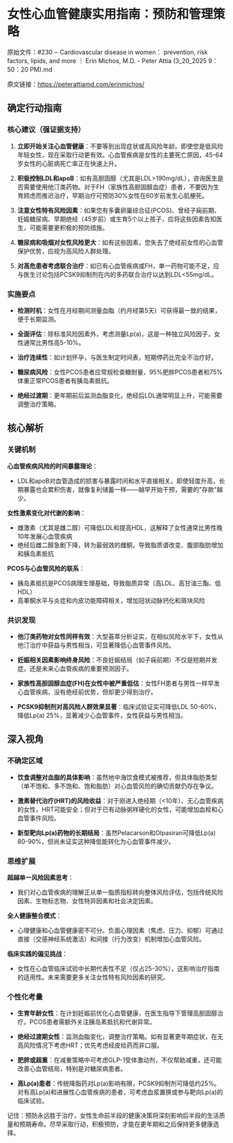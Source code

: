 # 女性心血管健康实用指南：预防和管理策略

原始文件：#230 ‒ Cardiovascular disease in women： prevention, risk factors, lipids, and more ｜ Erin Michos, M.D. - Peter Attia (3_20_2025 9：50：20 PM).md

原文链接：https://peterattiamd.com/erinmichos/

<YouTube videoId="QykLgWm8h08" />

## 确定行动指南

### 核心建议（强证据支持）

1. **立即开始关注心血管健康**：不要等到出现症状或高风险年龄。即使您是低风险年轻女性，现在采取行动更有效。心血管疾病是女性的主要死亡原因，45-64岁女性的心脏病死亡率正在快速上升。

2. **积极控制LDL和apoB**：如有高胆固醇（尤其是LDL>190mg/dL），咨询医生是否需要使用他汀类药物。对于FH（家族性高胆固醇血症）患者，不要因为生育顾虑而推迟治疗，早期治疗可预防30%女性在60岁前发生心肌梗死。

3. **注意女性特有风险因素**：如果您有多囊卵巢综合征(PCOS)、曾经子痫前期、妊娠糖尿病、早期绝经（45岁前）或生育5个以上孩子，应将这些因素告知医生，可能需要更积极的预防措施。

4. **糖尿病和吸烟对女性风险更大**：如有这些因素，您失去了绝经前女性的心血管保护优势，应视为高风险人群处理。

5. **对高危患者考虑联合治疗**：如已有心血管疾病或FH，单一药物可能不足，应与医生讨论包括PCSK9抑制剂在内的多药联合治疗以达到LDL<55mg/dL。

### 实施要点

- **检测时机**：女性在月经期间测量血脂（约月经第5天）可获得最一致的结果，便于长期监测。

- **全面评估**：除标准风险因素外，考虑测量Lp(a)，这是一种独立风险因子，女性通常比男性高5-10%。

- **治疗连续性**：如计划怀孕，与医生制定时间表，短期停药比完全不治疗好。

- **糖尿病风险**：女性PCOS患者应常规检查糖耐量，95%肥胖PCOS患者和75%体重正常PCOS患者有胰岛素抵抗。

- **绝经过渡期**：更年期前后监测血脂变化，绝经后LDL通常明显上升，可能需要调整治疗策略。

## 核心解析

### 关键机制

**心血管疾病风险的时间暴露理论**：
- LDL和apoB对血管造成的损害与暴露时间和水平直接相关。即使轻度升高，长期暴露也会累积伤害，就像复利储蓄一样——越早开始干预，需要的"存款"越少。

**女性激素变化对代谢的影响**：
- 雌激素（尤其是雌二醇）可降低LDL和提高HDL，这解释了女性通常比男性晚10年发展心血管疾病
- 绝经后雌二醇急剧下降，转为最弱效的雌酮，导致脂质谱改变、腹部脂肪增加和胰岛素抵抗

**PCOS与心血管风险的联系**：
- 胰岛素抵抗是PCOS病理生理基础，导致脂质异常（高LDL、高甘油三酯、低HDL）
- 高睾酮水平与炎症和内皮功能障碍相关，增加冠状动脉钙化和斑块风险

### 共识发现

- **他汀类药物对女性同样有效**：大型荟萃分析证实，在相似风险水平下，女性从他汀治疗中获益与男性相当，可显著降低心血管事件风险。

- **妊娠相关因素影响终身风险**：不良妊娠结局（如子痫前期）不仅是短期并发症，还是未来心血管疾病的重要预测因子。

- **家族性高胆固醇血症(FH)在女性中被严重低估**：女性FH患者与男性一样早发心血管疾病，没有绝经前优势，但却更少得到治疗。

- **PCSK9抑制剂对高风险人群效果显著**：临床试验证实可降低LDL 50-60%，降低Lp(a) 25%，显著减少心血管事件，女性获益与男性相当。

## 深入视角

### 不确定区域

- **饮食调整对血脂的具体影响**：虽然地中海饮食模式被推荐，但具体脂肪类型（单不饱和、多不饱和、饱和脂肪）对心血管风险的确切贡献仍存在争议。

- **激素替代治疗(HRT)的风险收益**：对于刚进入绝经期（<10年）、无心血管疾病的女性，HRT可能安全；但对于已有动脉粥样硬化的女性，可能增加血栓和心血管事件风险。

- **新型靶向Lp(a)药物的长期结局**：虽然Pelacarson和Olpasiran可降低Lp(a) 80-90%，但尚未证实这种降低能转化为心血管事件减少。

### 思维扩展

**超越单一风险因素思考**：
- 我们对心血管疾病的理解正从单一脂质指标转向整体风险评估，包括传统风险因素、生物标志物、女性特异因素和社会决定因素。

**全人健康整合模式**：
- 心理健康和心血管健康密不可分。负面心理因素（焦虑、压力、抑郁）可通过直接（交感神经系统激活）和间接（行为改变）机制增加心血管风险。

**临床实践的偏见挑战**：
- 女性在心血管临床试验中长期代表性不足（仅占25-30%），这影响治疗指南的适用性。未来需要更多关注女性特有风险因素的研究。

### 个性化考量

- **生育年龄女性**：在计划妊娠前优化心血管健康，在医生指导下管理高胆固醇治疗。PCOS患者需额外关注胰岛素抵抗和代谢异常。

- **绝经过渡期女性**：监测血脂变化，调整治疗策略。如有显著更年期症状，在无高风险情况下考虑HRT；优先考虑经皮给药而非口服。

- **肥胖或超重**：在减重策略中可考虑GLP-1受体激动剂，不仅帮助减重，还可能改善心血管结局，特别是对糖尿病患者。

- **高Lp(a)患者**：传统降脂药对Lp(a)影响有限，PCSK9抑制剂可降低约25%。对有高Lp(a)和进展性心血管疾病的患者，可考虑血浆置换或参与靶向Lp(a)的临床试验。

记住：预防永远胜于治疗，女性生命前半段的健康决策将深刻影响后半段的生活质量和预期寿命。尽早采取行动，积极预防，才能在更年期和之后保持更多健康选择。